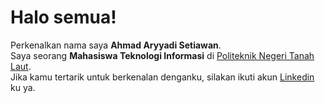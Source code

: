 # Halo semua! 
Perkenalkan nama saya **Ahmad Aryyadi Setiawan**.\
Saya seorang **Mahasiswa Teknologi Informasi** di [Politeknik Negeri Tanah Laut](https://www.politala.ac.id).\
Jika kamu tertarik untuk berkenalan denganku, silakan ikuti akun [Linkedin](www.linkedin.com/in/ahmad-aryyadi-setiawan-1ba389248) ku ya.
